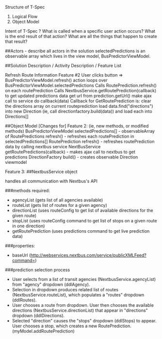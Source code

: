 Structure of T-Spec
1. Logical Flow
2. Object Model

Intent of T-Spec
? What is called when a specific user action occurs?
        What is the end result of that action?
        What are all the things that happen to create that result?

##Actors - describe all actors in the solution
selectedPredictions is an observable array which lives in the view model, BusPredictorViewModel.

##Solution Description / Activity Description / Feature List

Refresh Route Information
Feature #2
User clicks button =>
    BusPredictorViewModel.refresh() action loops over BusPredictorViewModel.selectedPredictions
        Calls RoutePrediction.refresh() on each routePrediction
            Calls NextbusService.getRoutePrediction(callback) to get updated predictions data
                get url from prediction.getUrl()
                make ajax call to service
                do callback(data)
            Callback for GetRoutePrediction is:
                clear the directions array on current routeprediction
                load data.find("directions") into new Direction (ie, call directionfactory.build(data)) and load each into Directions[]

##Object Model
[Changes for] Feature 2: (ie, new methods, or modified methods)
BusPredictorViewModel
    selectedPredictions[] - observableArray of RoutePredictions
    refresh() - refreshes each routePrediction in selectedPredictions[]
RoutePrediction
    refresh() - refreshes routePrediction data by calling nextbus service
NextBusService
    getRoutePredictions(callback) - makes ajax call to nextbus to get predictions
DirectionFactory
    build() - creates observable Direction viewmodel

Feature 3:
##NextbusService object

handles all communication with Nextbus's API

###methods required:
* agencyList (gets list of all agencies available)
* routeList (gets list of routes for a given agency)
* directionList (uses routeConfig to get list of available directions for the given route)
* stopList (uses routeConfig command to get list of stops on a given route in one direction)
* getRoutePrediction (uses predictions command to get live prediction data)

###properties:
* baseUrl (http://webservices.nextbus.com/service/publicXMLFeed?command=)



###prediction selection process
* User selects from a list of transit agencies (NextbusService.agencyList) from "agency" dropdown (ddlAgency).
* Selection in dropdown produces related list of routes (NextbusService.routeList), which populates a "routes" dropdown (ddlRoutes).
* User chooses a route from dropdown. User then chooses the available directions (NextbusService.directionList) that appear in "directions" dropdown (ddlDirections).
* Selected "direction" causes the "stops" dropdown (ddlStops) to appear. User chooses a stop, which creates a new RoutePrediction. (myModel.addRoutePrediction)